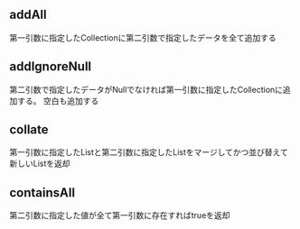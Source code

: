## addAll
第一引数に指定したCollectionに第二引数で指定したデータを全て追加する

## addIgnoreNull
第二引数で指定したデータがNullでなければ第一引数に指定したCollectionに追加する。
空白も追加する

## collate
第一引数に指定したListと第二引数に指定したListをマージしてかつ並び替えて新しいListを返却

## containsAll
第二引数に指定した値が全て第一引数に存在すればtrueを返却


